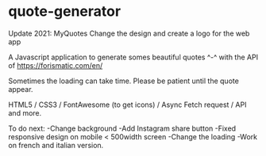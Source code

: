 # quote-generator

Update 2021: MyQuotes
Change the design and create a logo for the web app

A Javascript application to generate somes beautiful quotes ^-^ with the API of https://forismatic.com/en/

Sometimes the loading can take time. Please be patient until the quote appear.


HTML5 / CSS3 / FontAwesome (to get icons) / Async Fetch request / API and more.



To do next: 
-Change background
-Add Instagram share button
-Fixed responsive design on mobile < 500width screen
-Change the loading 
-Work on french and italian version. 
